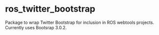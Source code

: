 ros_twitter_bootstrap
=====================

Package to wrap Twitter Bootstrap for inclusion in ROS webtools projects. Currently uses Bootsrap 3.0.2.
